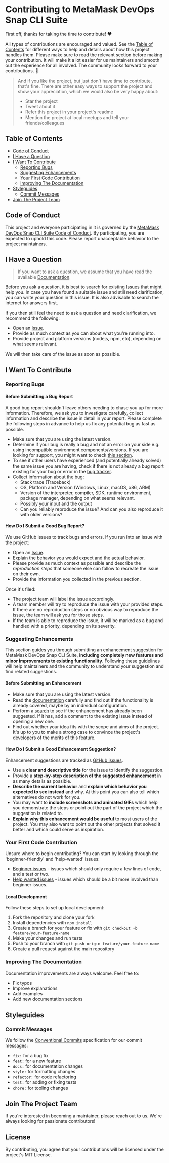 # Contributing to MetaMask DevOps Snap CLI Suite

First off, thanks for taking the time to contribute! ❤️

All types of contributions are encouraged and valued. See the [Table of Contents](#table-of-contents) for different ways to help and details about how this project handles them. Please make sure to read the relevant section before making your contribution. It will make it a lot easier for us maintainers and smooth out the experience for all involved. The community looks forward to your contributions. 🎉

> And if you like the project, but just don't have time to contribute, that's fine. There are other easy ways to support the project and show your appreciation, which we would also be very happy about:
> - Star the project
> - Tweet about it
> - Refer this project in your project's readme
> - Mention the project at local meetups and tell your friends/colleagues

## Table of Contents

- [Code of Conduct](#code-of-conduct)
- [I Have a Question](#i-have-a-question)
- [I Want To Contribute](#i-want-to-contribute)
  - [Reporting Bugs](#reporting-bugs)
  - [Suggesting Enhancements](#suggesting-enhancements)
  - [Your First Code Contribution](#your-first-code-contribution)
  - [Improving The Documentation](#improving-the-documentation)
- [Styleguides](#styleguides)
  - [Commit Messages](#commit-messages)
- [Join The Project Team](#join-the-project-team)

## Code of Conduct

This project and everyone participating in it is governed by the
[MetaMask DevOps Snap CLI Suite Code of Conduct](https://github.com/yourusername/metamask-devops-snap/blob/master/CODE_OF_CONDUCT.md).
By participating, you are expected to uphold this code. Please report unacceptable behavior
to the project maintainers.

## I Have a Question

> If you want to ask a question, we assume that you have read the available [Documentation](https://github.com/yourusername/metamask-devops-snap).

Before you ask a question, it is best to search for existing [Issues](https://github.com/yourusername/metamask-devops-snap/issues) that might help you. In case you have found a suitable issue and still need clarification, you can write your question in this issue. It is also advisable to search the internet for answers first.

If you then still feel the need to ask a question and need clarification, we recommend the following:

- Open an [Issue](https://github.com/yourusername/metamask-devops-snap/issues/new).
- Provide as much context as you can about what you're running into.
- Provide project and platform versions (nodejs, npm, etc), depending on what seems relevant.

We will then take care of the issue as soon as possible.

## I Want To Contribute

### Reporting Bugs

#### Before Submitting a Bug Report

A good bug report shouldn't leave others needing to chase you up for more information. Therefore, we ask you to investigate carefully, collect information and describe the issue in detail in your report. Please complete the following steps in advance to help us fix any potential bug as fast as possible.

- Make sure that you are using the latest version.
- Determine if your bug is really a bug and not an error on your side e.g. using incompatible environment components/versions. If you are looking for support, you might want to check [this section](#i-have-a-question).
- To see if other users have experienced (and potentially already solved) the same issue you are having, check if there is not already a bug report existing for your bug or error in the [bug tracker](https://github.com/yourusername/metamask-devops-snap/issues?q=label%3Abug).
- Collect information about the bug:
  - Stack trace (Traceback)
  - OS, Platform and Version (Windows, Linux, macOS, x86, ARM)
  - Version of the interpreter, compiler, SDK, runtime environment, package manager, depending on what seems relevant.
  - Possibly your input and the output
  - Can you reliably reproduce the issue? And can you also reproduce it with older versions?

#### How Do I Submit a Good Bug Report?

We use GitHub issues to track bugs and errors. If you run into an issue with the project:

- Open an [Issue](https://github.com/yourusername/metamask-devops-snap/issues/new).
- Explain the behavior you would expect and the actual behavior.
- Please provide as much context as possible and describe the *reproduction steps* that someone else can follow to recreate the issue on their own.
- Provide the information you collected in the previous section.

Once it's filed:

- The project team will label the issue accordingly.
- A team member will try to reproduce the issue with your provided steps. If there are no reproduction steps or no obvious way to reproduce the issue, the team will ask you for those steps.
- If the team is able to reproduce the issue, it will be marked as a bug and handled with a priority, depending on its severity.

### Suggesting Enhancements

This section guides you through submitting an enhancement suggestion for MetaMask DevOps Snap CLI Suite, **including completely new features and minor improvements to existing functionality**. Following these guidelines will help maintainers and the community to understand your suggestion and find related suggestions.

#### Before Submitting an Enhancement

- Make sure that you are using the latest version.
- Read the [documentation](https://github.com/yourusername/metamask-devops-snap) carefully and find out if the functionality is already covered, maybe by an individual configuration.
- Perform a [search](https://github.com/yourusername/metamask-devops-snap/issues) to see if the enhancement has already been suggested. If it has, add a comment to the existing issue instead of opening a new one.
- Find out whether your idea fits with the scope and aims of the project. It's up to you to make a strong case to convince the project's developers of the merits of this feature.

#### How Do I Submit a Good Enhancement Suggestion?

Enhancement suggestions are tracked as [GitHub issues](https://github.com/yourusername/metamask-devops-snap/issues).

- Use a **clear and descriptive title** for the issue to identify the suggestion.
- Provide a **step-by-step description of the suggested enhancement** in as many details as possible.
- **Describe the current behavior** and **explain which behavior you expected to see instead** and why. At this point you can also tell which alternatives do not work for you.
- You may want to **include screenshots and animated GIFs** which help you demonstrate the steps or point out the part of the project which the suggestion is related to.
- **Explain why this enhancement would be useful** to most users of the project. You may also want to point out the other projects that solved it better and which could serve as inspiration.

### Your First Code Contribution

Unsure where to begin contributing? You can start by looking through the 'beginner-friendly' and 'help-wanted' issues:

- [Beginner issues](https://github.com/yourusername/metamask-devops-snap/labels/good%20first%20issue) - issues which should only require a few lines of code, and a test or two.
- [Help wanted issues](https://github.com/yourusername/metamask-devops-snap/labels/help%20wanted) - issues which should be a bit more involved than beginner issues.

#### Local Development

Follow these steps to set up local development:

1. Fork the repository and clone your fork
2. Install dependencies with `npm install`
3. Create a branch for your feature or fix with `git checkout -b feature/your-feature-name`
4. Make your changes and run tests
5. Push to your branch with `git push origin feature/your-feature-name`
6. Create a pull request against the main repository

### Improving The Documentation

Documentation improvements are always welcome. Feel free to:

- Fix typos
- Improve explanations
- Add examples
- Add new documentation sections

## Styleguides

### Commit Messages

We follow the [Conventional Commits](https://www.conventionalcommits.org/) specification for our commit messages:

- `fix:` for a bug fix
- `feat:` for a new feature
- `docs:` for documentation changes
- `style:` for formatting changes
- `refactor:` for code refactoring
- `test:` for adding or fixing tests
- `chore:` for tooling changes

## Join The Project Team

If you're interested in becoming a maintainer, please reach out to us. We're always looking for passionate contributors!

## License

By contributing, you agree that your contributions will be licensed under the project's MIT License.